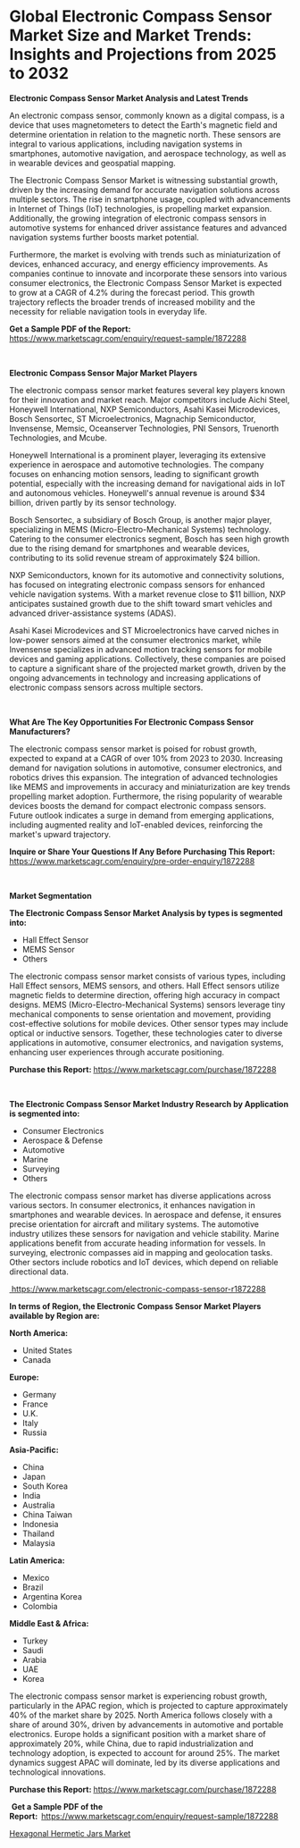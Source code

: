 <p><h1>Global Electronic Compass Sensor Market Size and Market Trends: Insights and Projections from 2025 to 2032</h1></p><p><strong>Electronic Compass Sensor Market Analysis and Latest Trends</strong></p>
<p><p>An electronic compass sensor, commonly known as a digital compass, is a device that uses magnetometers to detect the Earth's magnetic field and determine orientation in relation to the magnetic north. These sensors are integral to various applications, including navigation systems in smartphones, automotive navigation, and aerospace technology, as well as in wearable devices and geospatial mapping.</p><p>The Electronic Compass Sensor Market is witnessing substantial growth, driven by the increasing demand for accurate navigation solutions across multiple sectors. The rise in smartphone usage, coupled with advancements in Internet of Things (IoT) technologies, is propelling market expansion. Additionally, the growing integration of electronic compass sensors in automotive systems for enhanced driver assistance features and advanced navigation systems further boosts market potential.</p><p>Furthermore, the market is evolving with trends such as miniaturization of devices, enhanced accuracy, and energy efficiency improvements. As companies continue to innovate and incorporate these sensors into various consumer electronics, the Electronic Compass Sensor Market is expected to grow at a CAGR of 4.2% during the forecast period. This growth trajectory reflects the broader trends of increased mobility and the necessity for reliable navigation tools in everyday life.</p></p>
<p><strong>Get a Sample PDF of the Report:&nbsp;</strong> <a href="https://www.marketscagr.com/enquiry/request-sample/1872288?utm_campaign=2010&utm_medium=2&utm_source=Github&utm_content=ia&utm_term=02032025&utm_id=electronic-compass-sensor">https://www.marketscagr.com/enquiry/request-sample/1872288</a></p>
<p>&nbsp;</p>
<p><strong>Electronic Compass Sensor Major Market Players</strong></p>
<p><p>The electronic compass sensor market features several key players known for their innovation and market reach. Major competitors include Aichi Steel, Honeywell International, NXP Semiconductors, Asahi Kasei Microdevices, Bosch Sensortec, ST Microelectronics, Magnachip Semiconductor, Invensense, Memsic, Oceanserver Technologies, PNI Sensors, Truenorth Technologies, and Mcube.</p><p>Honeywell International is a prominent player, leveraging its extensive experience in aerospace and automotive technologies. The company focuses on enhancing motion sensors, leading to significant growth potential, especially with the increasing demand for navigational aids in IoT and autonomous vehicles. Honeywell's annual revenue is around $34 billion, driven partly by its sensor technology.</p><p>Bosch Sensortec, a subsidiary of Bosch Group, is another major player, specializing in MEMS (Micro-Electro-Mechanical Systems) technology. Catering to the consumer electronics segment, Bosch has seen high growth due to the rising demand for smartphones and wearable devices, contributing to its solid revenue stream of approximately $24 billion.</p><p>NXP Semiconductors, known for its automotive and connectivity solutions, has focused on integrating electronic compass sensors for enhanced vehicle navigation systems. With a market revenue close to $11 billion, NXP anticipates sustained growth due to the shift toward smart vehicles and advanced driver-assistance systems (ADAS).</p><p>Asahi Kasei Microdevices and ST Microelectronics have carved niches in low-power sensors aimed at the consumer electronics market, while Invensense specializes in advanced motion tracking sensors for mobile devices and gaming applications. Collectively, these companies are poised to capture a significant share of the projected market growth, driven by the ongoing advancements in technology and increasing applications of electronic compass sensors across multiple sectors.</p></p>
<p>&nbsp;</p>
<p><strong>What Are The Key Opportunities For Electronic Compass Sensor Manufacturers?</strong></p>
<p><p>The electronic compass sensor market is poised for robust growth, expected to expand at a CAGR of over 10% from 2023 to 2030. Increasing demand for navigation solutions in automotive, consumer electronics, and robotics drives this expansion. The integration of advanced technologies like MEMS and improvements in accuracy and miniaturization are key trends propelling market adoption. Furthermore, the rising popularity of wearable devices boosts the demand for compact electronic compass sensors. Future outlook indicates a surge in demand from emerging applications, including augmented reality and IoT-enabled devices, reinforcing the market's upward trajectory.</p></p>
<p><strong>Inquire or Share Your Questions If Any Before Purchasing This Report:</strong> <a href="https://www.marketscagr.com/enquiry/pre-order-enquiry/1872288?utm_campaign=2010&utm_medium=2&utm_source=Github&utm_content=ia&utm_term=02032025&utm_id=electronic-compass-sensor">https://www.marketscagr.com/enquiry/pre-order-enquiry/1872288</a></p>
<p>&nbsp;</p>
<p><strong>Market Segmentation</strong></p>
<p><strong>The Electronic Compass Sensor Market Analysis by types is segmented into:</strong></p>
<p><ul><li>Hall Effect Sensor</li><li>MEMS Sensor</li><li>Others</li></ul></p>
<p><p>The electronic compass sensor market consists of various types, including Hall Effect sensors, MEMS sensors, and others. Hall Effect sensors utilize magnetic fields to determine direction, offering high accuracy in compact designs. MEMS (Micro-Electro-Mechanical Systems) sensors leverage tiny mechanical components to sense orientation and movement, providing cost-effective solutions for mobile devices. Other sensor types may include optical or inductive sensors. Together, these technologies cater to diverse applications in automotive, consumer electronics, and navigation systems, enhancing user experiences through accurate positioning.</p></p>
<p><strong>Purchase this Report:&nbsp;</strong><a href="https://www.marketscagr.com/purchase/1872288?utm_campaign=2010&utm_medium=2&utm_source=Github&utm_content=ia&utm_term=02032025&utm_id=electronic-compass-sensor">https://www.marketscagr.com/purchase/1872288</a></p>
<p>&nbsp;</p>
<p><strong>The Electronic Compass Sensor Market Industry Research by Application is segmented into:</strong></p>
<p><ul><li>Consumer Electronics</li><li>Aerospace & Defense</li><li>Automotive</li><li>Marine</li><li>Surveying</li><li>Others</li></ul></p>
<p><p>The electronic compass sensor market has diverse applications across various sectors. In consumer electronics, it enhances navigation in smartphones and wearable devices. In aerospace and defense, it ensures precise orientation for aircraft and military systems. The automotive industry utilizes these sensors for navigation and vehicle stability. Marine applications benefit from accurate heading information for vessels. In surveying, electronic compasses aid in mapping and geolocation tasks. Other sectors include robotics and IoT devices, which depend on reliable directional data.</p></p>
<p><a href="https://www.marketscagr.com/electronic-compass-sensor-r1872288?utm_campaign=2010&utm_medium=2&utm_source=Github&utm_content=ia&utm_term=02032025&utm_id=electronic-compass-sensor">&nbsp;https://www.marketscagr.com/electronic-compass-sensor-r1872288</a></p>
<p><strong>In terms of Region, the Electronic Compass Sensor Market Players available by Region are:</strong></p>
<p>
    <p> <strong> North America: </strong>
        <ul>
            <li>United States</li>
            <li>Canada</li>
        </ul>
        </p> 
    <p> <strong> Europe: </strong>
        <ul>
            <li>Germany</li>
            <li>France</li>
            <li>U.K.</li>
            <li>Italy</li>
            <li>Russia</li>
        </ul>
        </p> 
    <p> <strong> Asia-Pacific: </strong>
        <ul>
            <li>China</li>
            <li>Japan</li>
            <li>South Korea</li>
            <li>India</li>
            <li>Australia</li>
            <li>China Taiwan</li>
            <li>Indonesia</li>
            <li>Thailand</li>
            <li>Malaysia</li>
        </ul>
        </p> 
    <p> <strong> Latin America: </strong>
        <ul>
            <li>Mexico</li>
            <li>Brazil</li>
            <li>Argentina Korea</li>
            <li>Colombia</li>
        </ul>
        </p> 
    <p> <strong> Middle East & Africa: </strong>
        <ul>
            <li>Turkey</li>
            <li>Saudi</li>
            <li>Arabia</li>
            <li>UAE</li>
            <li>Korea</li>
        </ul>
    </p>
    </p>
<p><p>The electronic compass sensor market is experiencing robust growth, particularly in the APAC region, which is projected to capture approximately 40% of the market share by 2025. North America follows closely with a share of around 30%, driven by advancements in automotive and portable electronics. Europe holds a significant position with a market share of approximately 20%, while China, due to rapid industrialization and technology adoption, is expected to account for around 25%. The market dynamics suggest APAC will dominate, led by its diverse applications and technological innovations.</p></p>
<p><strong>Purchase this Report: </strong><a href="https://www.marketscagr.com/purchase/1872288?utm_campaign=2010&utm_medium=2&utm_source=Github&utm_content=ia&utm_term=02032025&utm_id=electronic-compass-sensor">https://www.marketscagr.com/purchase/1872288</a></p>
<p>&nbsp;<strong>Get a Sample PDF of the Report:&nbsp;&nbsp;</strong><a href="https://www.marketscagr.com/enquiry/request-sample/1872288?utm_campaign=2010&utm_medium=2&utm_source=Github&utm_content=ia&utm_term=02032025&utm_id=electronic-compass-sensor">https://www.marketscagr.com/enquiry/request-sample/1872288</a></p>
<p><strong></strong></p>
<p><p><a href="https://github.com/mahnoor2003/Market-Research-Report-List-7/blob/main/hexagonal-hermetic-jars-market.md?utm_campaign=2010&utm_medium=2&utm_source=Github&utm_content=ia&utm_term=02032025&utm_id=electronic-compass-sensor">Hexagonal Hermetic Jars Market</a></p></p>